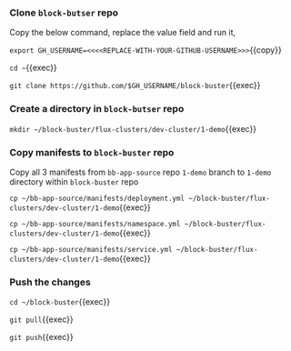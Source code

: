 ### Clone `block-butser` repo
Copy the below command, replace the value field and run it,

`export GH_USERNAME=<<<<REPLACE-WITH-YOUR-GITHUB-USERNAME>>>`{{copy}}

`cd ~`{{exec}}

`git clone https://github.com/$GH_USERNAME/block-buster`{{exec}}

### Create a directory in `block-butser` repo
`mkdir ~/block-buster/flux-clusters/dev-cluster/1-demo`{{exec}}

### Copy manifests to `block-buster` repo
Copy all 3 manifests from `bb-app-source` repo `1-demo` branch to `1-demo` directory within `block-buster` repo

`cp ~/bb-app-source/manifests/deployment.yml ~/block-buster/flux-clusters/dev-cluster/1-demo`{{exec}}

`cp ~/bb-app-source/manifests/namespace.yml ~/block-buster/flux-clusters/dev-cluster/1-demo`{{exec}}

`cp ~/bb-app-source/manifests/service.yml ~/block-buster/flux-clusters/dev-cluster/1-demo`{{exec}}

### Push the changes
`cd ~/block-buster`{{exec}}

`git pull`{{exec}}

`git push`{{exec}}
